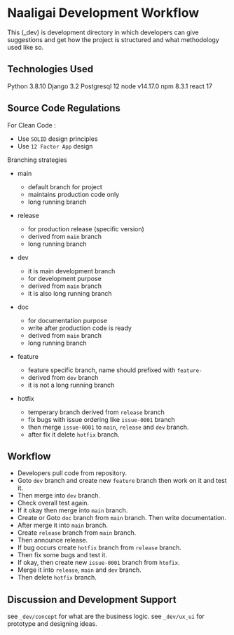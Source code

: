 # Naaligai Development Workflow

This (\_dev) is development directory in which developers can give suggestions and
get how the project is structured and what methodology used like so.

## Technologies Used

Python 3.8.10
Django 3.2
Postgresql 12
node v14.17.0
npm 8.3.1
react 17

## Source Code Regulations

For Clean Code :

-   Use `SOLID` design principles
-   Use `12 Factor App` design

Branching strategies

-   main

    -   default branch for project
    -   maintains production code only
    -   long running branch

-   release

    -   for production release (specific version)
    -   derived from `main` branch
    -   long running branch

-   dev

    -   it is main development branch
    -   for development purpose
    -   derived from `main` branch
    -   it is also long running branch

-   doc

    -   for documentation purpose
    -   write after production code is ready
    -   derived from `main` branch
    -   long running branch

-   feature

    -   feature specific branch, name should prefixed with `feature-`
    -   derived from `dev` branch
    -   it is not a long running branch

-   hotfix
    -   temperary branch derived from `release` branch
    -   fix bugs with issue ordering like `issue-0001` branch
    -   then merge `issue-0001` to `main`, `release` and `dev` branch.
    -   after fix it delete `hotfix` branch.

## Workflow

-   Developers pull code from repository.
-   Goto `dev` branch and create new `feature` branch then work on it and test it.
-   Then merge into `dev` branch.
-   Check overall test again.
-   If it okay then merge into `main` branch.
-   Create or Goto `doc` branch from `main` branch. Then write documentation.
-   After merge it into `main` branch.
-   Create `release` branch from `main` branch.
-   Then announce release.
-   If bug occurs create `hotfix` branch from `release` branch.
-   Then fix some bugs and test it.
-   If okay, then create new `issue-0001` branch from `htofix`.
-   Merge it into `release`, `main` and `dev` branch.
-   Then delete `hotfix` branch.

## Discussion and Development Support

see `_dev/concept` for what are the business logic.
see `_dev/ux_ui` for prototype and designing ideas.
